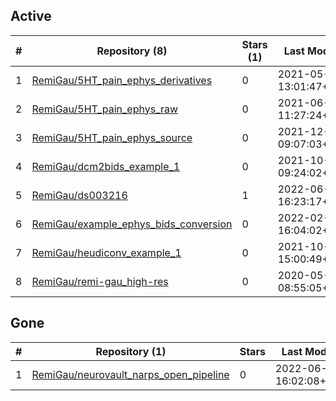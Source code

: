 ## Active
| # | Repository (8) | Stars (1) | Last Modified |
| --- | --- | --- | --- |
| 1 | [RemiGau/5HT_pain_ephys_derivatives](https://gin.g-node.org/RemiGau/5HT_pain_ephys_derivatives) | 0 | 2021-05-15 13:01:47+00:00 |
| 2 | [RemiGau/5HT_pain_ephys_raw](https://gin.g-node.org/RemiGau/5HT_pain_ephys_raw) | 0 | 2021-06-28 11:27:24+00:00 |
| 3 | [RemiGau/5HT_pain_ephys_source](https://gin.g-node.org/RemiGau/5HT_pain_ephys_source) | 0 | 2021-12-07 09:07:03+00:00 |
| 4 | [RemiGau/dcm2bids_example_1](https://gin.g-node.org/RemiGau/dcm2bids_example_1) | 0 | 2021-10-31 09:24:02+00:00 |
| 5 | [RemiGau/ds003216](https://gin.g-node.org/RemiGau/ds003216) | 1 | 2022-06-16 16:23:17+00:00 |
| 6 | [RemiGau/example_ephys_bids_conversion](https://gin.g-node.org/RemiGau/example_ephys_bids_conversion) | 0 | 2022-02-18 16:04:02+00:00 |
| 7 | [RemiGau/heudiconv_example_1](https://gin.g-node.org/RemiGau/heudiconv_example_1) | 0 | 2021-10-30 15:00:49+00:00 |
| 8 | [RemiGau/remi-gau_high-res](https://gin.g-node.org/RemiGau/remi-gau_high-res) | 0 | 2020-05-31 08:55:05+00:00 |

## Gone
| # | Repository (1) | Stars | Last Modified |
| --- | --- | --- | --- |
| 1 | [RemiGau/neurovault_narps_open_pipeline](https://gin.g-node.org/RemiGau/neurovault_narps_open_pipeline) | 0 | 2022-06-18 16:02:08+00:00 |
